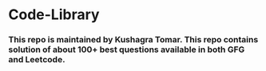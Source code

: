 # Code-Library
### This repo is maintained by Kushagra Tomar. This repo contains solution of about 100+ best questions available in both GFG and Leetcode.
